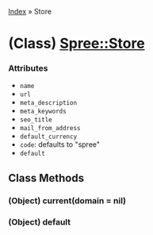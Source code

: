 [Index](../_index.md) » Store

# (Class) [Spree::Store](http://m.gymplayer.com/store.rb)

### Attributes
* `name`
* `url`
* `meta_description`
* `meta_keywords`
* `seo_title`
* `mail_from_address`
* `default_currency`
* `code`: defaults to "spree"
* `default`

## Class Methods
### (Object) **current**(domain = nil)


### (Object) **default**

